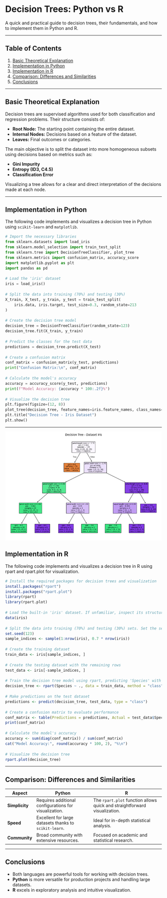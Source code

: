 # Decision Trees: Python vs R

A quick and practical guide to decision trees, their fundamentals, and how to implement them in Python and R.

---

## Table of Contents

1. [Basic Theoretical Explanation](#basic-theoretical-explanation)
2. [Implementation in Python](#implementation-in-python)
3. [Implementation in R](#implementation-in-r)
4. [Comparison: Differences and Similarities](#comparison-differences-and-similarities)
5. [Conclusions](#conclusions)

---

## Basic Theoretical Explanation

Decision trees are supervised algorithms used for both classification and regression problems. Their structure consists of:

- **Root Node:** The starting point containing the entire dataset.
- **Internal Nodes:** Decisions based on a feature of the dataset.
- **Leaves:** Final outcomes or categories.

The main objective is to split the dataset into more homogeneous subsets using decisions based on metrics such as:

- **Gini Impurity**
- **Entropy (ID3, C4.5)**
- **Classification Error**

Visualizing a tree allows for a clear and direct interpretation of the decisions made at each node.

---

## Implementation in Python

The following code implements and visualizes a decision tree in Python using `scikit-learn` and `matplotlib`.

```python
# Import the necessary libraries
from sklearn.datasets import load_iris
from sklearn.model_selection import train_test_split
from sklearn.tree import DecisionTreeClassifier, plot_tree
from sklearn.metrics import confusion_matrix, accuracy_score
import matplotlib.pyplot as plt
import pandas as pd

# Load the 'iris' dataset
iris = load_iris()

# Split the data into training (70%) and testing (30%)
X_train, X_test, y_train, y_test = train_test_split(
    iris.data, iris.target, test_size=0.3, random_state=213
)

# Create the decision tree model
decision_tree = DecisionTreeClassifier(random_state=123)
decision_tree.fit(X_train, y_train)

# Predict the classes for the test data
predictions = decision_tree.predict(X_test)

# Create a confusion matrix
conf_matrix = confusion_matrix(y_test, predictions)
print("Confusion Matrix:\n", conf_matrix)

# Calculate the model's accuracy
accuracy = accuracy_score(y_test, predictions)
print(f"Model Accuracy: {accuracy * 100:.2f}%")

# Visualize the decision tree
plt.figure(figsize=(12, 8))
plot_tree(decision_tree, feature_names=iris.feature_names, class_names=iris.target_names, filled=True)
plt.title("Decision Tree - Iris Dataset")
plt.show()
```
---
![Decision Tree Visualization](DecisionTreePython.png)

## Implementation in R
The following code implements and visualizes a decision tree in R using rpart and rpart.plot for visualization.
```R
# Install the required packages for decision trees and visualization
install.packages("rpart")
install.packages("rpart.plot")
library(rpart)
library(rpart.plot)

# Load the built-in 'iris' dataset. If unfamiliar, inspect its structure and columns first.
data(iris)

# Split the data into training (70%) and testing (30%) sets. Set the seed to 123 for reproducibility.
set.seed(123)
sample_indices <- sample(1:nrow(iris), 0.7 * nrow(iris))

# Create the training dataset
train_data <- iris[sample_indices, ]

# Create the testing dataset with the remaining rows
test_data <- iris[-sample_indices, ]

# Train the decision tree model using rpart, predicting 'Species' with all features
decision_tree <- rpart(Species ~ ., data = train_data, method = "class")

# Make predictions on the test dataset
predictions <- predict(decision_tree, test_data, type = "class")

# Create a confusion matrix to evaluate performance
conf_matrix <- table(Predictions = predictions, Actual = test_data$Species)
print(conf_matrix)

# Calculate the model's accuracy
accuracy <- sum(diag(conf_matrix)) / sum(conf_matrix)
cat("Model Accuracy:", round(accuracy * 100, 2), "%\n")

# Visualize the decision tree
rpart.plot(decision_tree)
```

---
## Comparison: Differences and Similarities

| Aspect         | Python                                                              | R                                                              |
|----------------|---------------------------------------------------------------------|----------------------------------------------------------------|
| **Simplicity** | Requires additional configurations for visualization.              | The `rpart.plot` function allows quick and straightforward visualization. |
| **Speed**      | Excellent for large datasets thanks to `scikit-learn`.             | Ideal for in-depth statistical analysis.                      |
| **Community**  | Broad community with extensive resources.                          | Focused on academic and statistical research.                 |

---

## Conclusions

- Both languages are powerful tools for working with decision trees.
- **Python** is more versatile for production projects and handling large datasets.
- **R** excels in exploratory analysis and intuitive visualization.

